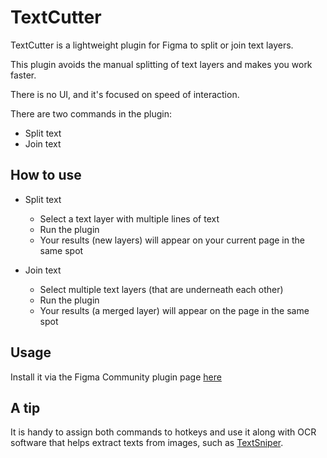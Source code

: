 # TextCutter

TextCutter is a lightweight plugin for Figma to split or join text layers.

This plugin avoids the manual splitting of text layers and makes you work faster.

There is no UI, and it's focused on speed of interaction.

There are two commands in the plugin:

* Split text
* Join text

## How to use

* Split text
    * Select a text layer with multiple lines of text
    * Run the plugin
    * Your results (new layers) will appear on your current page in the same spot

* Join text
    * Select multiple text layers (that are underneath each other)
    * Run the plugin
    * Your results (a merged layer) will appear on the page in the same spot

## Usage

Install it via the Figma Community plugin page [here](https://www.figma.com/community/plugin/739131137116544548/TextCutter)

## A tip

It is handy to assign both commands to hotkeys and use it along with OCR software that helps extract texts from images, such as [TextSniper](https://textsniper.app/).
